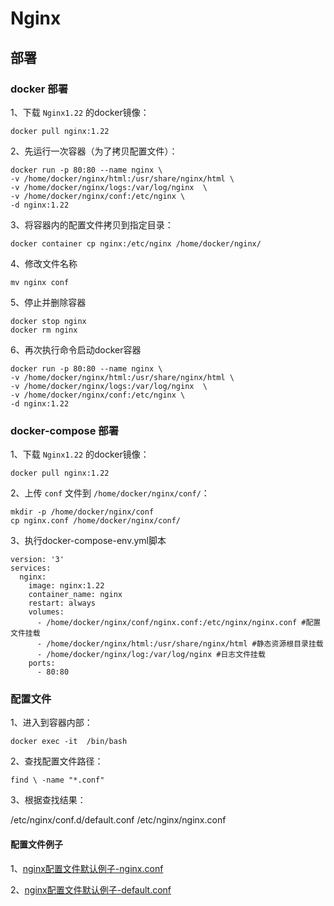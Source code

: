 # Nginx

## 部署

### docker 部署

1、下载 `Nginx1.22` 的docker镜像：
```shell
docker pull nginx:1.22
```

2、先运行一次容器（为了拷贝配置文件）：
```shell
docker run -p 80:80 --name nginx \
-v /home/docker/nginx/html:/usr/share/nginx/html \
-v /home/docker/nginx/logs:/var/log/nginx  \
-v /home/docker/nginx/conf:/etc/nginx \
-d nginx:1.22
```

3、将容器内的配置文件拷贝到指定目录：
```shell
docker container cp nginx:/etc/nginx /home/docker/nginx/
```

4、修改文件名称
```shell
mv nginx conf
```

5、停止并删除容器
```shell
docker stop nginx
docker rm nginx
```

6、再次执行命令启动docker容器
```shell
docker run -p 80:80 --name nginx \
-v /home/docker/nginx/html:/usr/share/nginx/html \
-v /home/docker/nginx/logs:/var/log/nginx  \
-v /home/docker/nginx/conf:/etc/nginx \
-d nginx:1.22
```

### docker-compose 部署

1、下载 `Nginx1.22` 的docker镜像：
```shell
docker pull nginx:1.22
```

2、上传 `conf` 文件到 `/home/docker/nginx/conf/`：
```shell
mkdir -p /home/docker/nginx/conf
cp nginx.conf /home/docker/nginx/conf/
```

3、执行docker-compose-env.yml脚本
```shell
version: '3'
services:
  nginx:
    image: nginx:1.22
    container_name: nginx
    restart: always
    volumes:
      - /home/docker/nginx/conf/nginx.conf:/etc/nginx/nginx.conf #配置文件挂载
      - /home/docker/nginx/html:/usr/share/nginx/html #静态资源根目录挂载
      - /home/docker/nginx/log:/var/log/nginx #日志文件挂载
    ports:
      - 80:80
```

### 配置文件

1、进入到容器内部：
```shell
docker exec -it  /bin/bash
```

2、查找配置文件路径：
```shell
find \ -name "*.conf"
```

3、根据查找结果：

/etc/nginx/conf.d/default.conf
/etc/nginx/nginx.conf

#### 配置文件例子

1、[nginx配置文件默认例子-nginx.conf](./assets/nginx.conf.md)

2、[nginx配置文件默认例子-default.conf](./assets/default.conf.md)